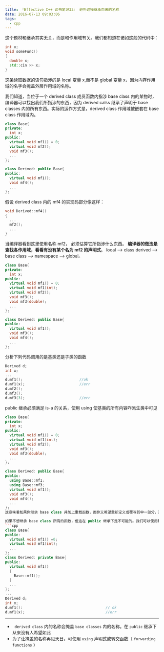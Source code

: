 ```yaml
---
title: 『Effective C++ 读书笔记33』 避免遮掩继承而来的名称
date: 2016-07-13 09:03:06
tags:
  - cpp
---
```

这个题材和继承其实无关，而是和作用域有关。我们都知道在诸如这般的代码中：
```cpp
int x;
void someFunc()
{
  double x;
  std::cin >> x;
}
```
这条读取数据的语句指涉的是 local 变量 x,而不是 global 变量 x，因为内存作用域的名字会掩盖外层作用域的名称。

<!-- more -->
我们知道，当位于一个 derived class 成员函数内指涉 base class 内的某物时，编译器可以找出我们所指涉的东西，因为 derived calss 继承了声明于 base classes 内的所有东西。实际的运作方式是，derived class 作用域被嵌套在 base class 作用域内。


```cpp
class Base{
private:
  int x;
public:
  virtual void mf1() = 0;
  virtual void mf2();
  void mf3();
  ...
};

class Derived: public Base{
public:
  virtual void mf1();
  void mf4();
  ...
};
```
假设 derived class 内的 mf4 的实现码部分像这样：
```cpp
void Derived::mf4()
{
  ...
  mf2();
  ...
}
```
当编译器看到这里使用名称 mf2， 必须估算它所指涉什么东西。 **编译器的做法是查找各作用域，看看有没有某个名为 mf2 的声明式**。 local --> class derived --> base class -->  namespace -->  global。

```cpp
class Base{
private:
  int x;
public:
  virtual void mf1() = 0;
  virtual void mf1(int);
  virtual void mf2();
  void mf3();
  void mf3(double);
  ...
};

class Derived: public Base{
public:
  virtual void mf1();
  void mf3();
  void mf4();
  ...
};
```
分析下列代码调用的是基类还是子类的函数

```cpp
Derived d;
int x;
...
d.mf1();                          //ok
d.mf1(x);                         //err
d.mf2();
d.mf3();
d.mf3(3);                         //err
```

public 继承必须满足 is-a 的关系，使用 using 使基类的所有内容咋派生类中可见

```cpp
class Base{
private:
  int x;
public:
  virtual void mf1() = 0;
  virtual void mf1(int);
  virtual void mf2();
  void mf3();
  void mf3(double);
  ...
};

class Derived: public Base{
public:
  using Base::mf1;
  using Base::mf3;
  virtual void mf1();
  void mf3();
  void mf4();
  ...
};
这意味着如果你继承 base class 并加上重载函数，而你又希望重新定义或覆写其中一部分，那么你必须为哪些原本会被遮掩的每个名称引入一个 using 声明式，否则某些你希望继承的名称会被遮掩。

如果不想继承 base class 所有的函数，但这在 public 继承下是不可能的。我们可以使用转交函数来满足要求。
```cpp
class Base{
public:
  virtual void mf1() =0;
  virtual void mf1(int);
  ...
};
class Derived: private Base{
public:
  virtual void mf1()
  {
    Base::mf1();
  }
  ...
};
...
Derived d;
int x;
d.mf1():                                      // ok
d.mf1(x);                                     //err
```


---

- ` derived class` 内的名称会掩盖 `base classes` 内的名称。在 `public` 继承下从来没有人希望如此
- 为了让掩盖的名称再见天日，可使用 `using` 声明式或转交函数（ `forwarding functions` ）
